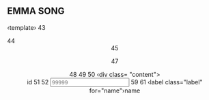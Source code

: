 ## EMMA SONG

‹template›
43
<div class="card edit-detail">
44
<header class="card-header">
45
<p class="card-header-title"›{{ editingproduct.name }}</p›
46
</header>
47
<div class="card-content">
48
49
50
‹div class= "content">
<div class="field" v-if="editingProduct.id"›
‹label class="label" for="id">id</label>
51
52
<input
class="input"
name="id"
53
54
placeholder="99999"
55
56
57
58
readonly
type="text"
v-model="editingProduct.id"
/>
59
</div›
60
<div class="field">
61
‹label class="label" for="name"›name</label›
62
<input
